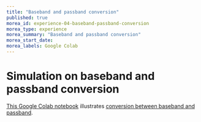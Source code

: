 ```yaml
---
title: "Baseband and passband conversion"
published: true
morea_id: experience-04-baseband-passband-conversion
morea_type: experience
morea_summary: "Baseband and passband conversion"
morea_start_date: 
morea_labels: Google Colab
---
```


# Simulation on baseband and passband conversion

[This Google Colab notebook](https://colab.research.google.com/drive/1jXkbefyqqjPJ5ZKotgBuZkMOlZldH5uc?usp=sharing) illustrates [conversion between baseband and passband](reading-04-baseband-equivalent-model.html).
